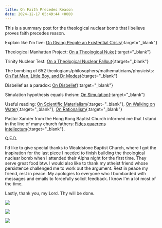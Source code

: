 ```yaml
---
title: On Faith Precedes Reason
date: 2024-12-17 05:49:44 +0000
---
```


This is a summary post for the theological nuclear bomb that I believe proves faith precedes reason.

Explain like I'm five: [On Giving People an Existential Crisis](../on-giving-people-existential-crisis){:target="_blank"}

Theological Manhattan Project: [On a Theological Nuke](../on-theological-nuke){:target="_blank"}

Trinity Nuclear Test: [On a Theological Nuclear Fallout](../on-theological-nuclear-fallout){:target="_blank"}

The bombing of 652 theologians/philosophers/mathematicians/physicists: [On Fat Man, Little Boy, and Dr Modest](../on-fat-man-little-boy-dr-modest){:target="_blank"}

Disbelief as a paradox: [On Disbelief](../on-disbelief){:target="_blank"}

Simulation hypothesis equals theism: [On Simulation](../on-simulation){:target="_blank"}

Useful reading: [On Scientific Materialism](../on-scientific-materialism){:target="_blank"}, [On Walking on Water](../on-walking-water){:target="_blank"}, [On Rationalism](../on-rationalism){:target="_blank"}

Pastor Xander from the Hong Kong Baptist Church informed me that I stand in the line of many church fathers: [Fides quaerens intellectum](https://en.wikipedia.org/wiki/Fides_quaerens_intellectum){:target="_blank"}.

Q.E.D.

I'd like to give special thanks to Wealdstone Baptist Church, where I got the inspiration for the last piece I needed to finish building the theological nuclear bomb when I attended their Alpha night for the first time. They serve great food btw. I would also like to thank my atheist friend whose persistence challenged me to work out the argument. Rest in peace my friend, rest in peace. My apologies to everyone who I bombarded with messages and emails to forcefully solicit feedback. I know I'm a lot most of the time.

Lastly, thank you, my Lord. Thy will be done.

![](/3ba446d8523eb79a219e0bd6d95d39eb.jpeg)

![](/d588f1f57a31b4390ed346f67242e96a.jpeg)

![](/a5b62bc49d5a2e980b9c50ba2abaa609.jpeg)
